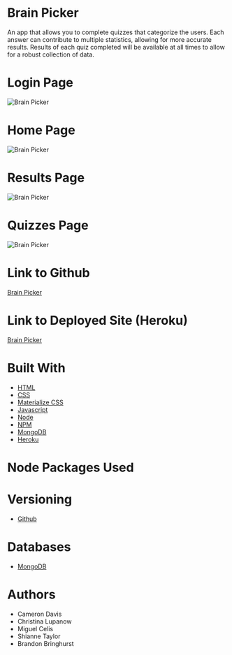 # Brain Picker

An app that allows you to complete quizzes that categorize the users. Each answer can contribute to multiple statistics, allowing for more accurate results. Results of each quiz completed will be available at all times to allow for a robust collection of data.

# Login Page
![Brain Picker](./ "LOGIN")

# Home Page
![Brain Picker](./ "HOME")

# Results Page
![Brain Picker](./ "RESULTS")

# Quizzes Page
![Brain Picker](./ "QUIZZES")

# Link to Github
[Brain Picker](https://github.com/MagusConjurer/brain-picker)

# Link to Deployed Site (Heroku)
[Brain Picker](https://.herokuapp.com/)

# Built With

- [HTML](https://developer.mozilla.org/en-US/docs/Learn/HTML)
- [CSS](https://developer.mozilla.org/en-US/docs/Web/CSS)
- [Materialize CSS](https://materializecss.com/)
- [Javascript](https://developer.mozilla.org/en-US/docs/Web/JavaScript)
- [Node](https://nodejs.org/en/about/)
- [NPM](https://docs.npmjs.com/about-npm/)
- [MongoDB](https://www.mongodb.com/)
- [Heroku](https://www.heroku.com/)

# Node Packages Used


# Versioning
- [Github](https://github.com/)

# Databases
- [MongoDB](https://www.mongodb.com/)

# Authors
- Cameron Davis
- Christina Lupanow
- Miguel Celis
- Shianne Taylor
- Brandon Bringhurst